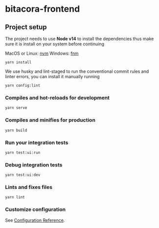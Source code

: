 # bitacora-frontend

## Project setup

The project needs to use **Node v14** to install the dependencies thus make sure it is install on your system before continuing

MacOS or Linux: [nvm](https://github.com/nvm-sh/nvm)
Windows: [fnm](https://github.com/Schniz/fnm)

```
yarn install
```

We use husky and lint-staged to run the conventional commit rules and linter errors, you can install it manually running

```
yarn config:lint
```

### Compiles and hot-reloads for development

```
yarn serve
```

### Compiles and minifies for production

```
yarn build
```

### Run your integration tests

```
yarn test:ui:run
```

### Debug integration tests

```
yarn test:ui:dev
```

### Lints and fixes files

```
yarn lint
```

### Customize configuration

See [Configuration Reference](https://cli.vuejs.org/config/).
